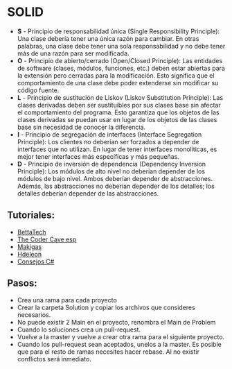 # SOLID
* **S** - Principio de responsabilidad única (Single Responsibility Principle): Una clase debería tener una única razón para cambiar. En otras palabras, una clase debe tener una sola responsabilidad y no debe tener más de una razón para ser modificada.
* **O** - Principio de abierto/cerrado (Open/Closed Principle): Las entidades de software (clases, módulos, funciones, etc.) deben estar abiertas para la extensión pero cerradas para la modificación. Esto significa que el comportamiento de una clase debe poder extenderse sin modificar su código fuente.
* **L** - Principio de sustitución de Liskov (Liskov Substitution Principle): Las clases derivadas deben ser sustituibles por sus clases base sin afectar el comportamiento del programa. Esto garantiza que los objetos de las clases derivadas se puedan usar en lugar de los objetos de las clases base sin necesidad de conocer la diferencia.
* **I** - Principio de segregación de interfaces (Interface Segregation Principle): Los clientes no deberían ser forzados a depender de interfaces que no utilizan. En lugar de tener interfaces monolíticas, es mejor tener interfaces más específicas y más pequeñas.
* **D** - Principio de inversión de dependencia (Dependency Inversion Principle): Los módulos de alto nivel no deberían depender de los módulos de bajo nivel. Ambos deberían depender de abstracciones. Además, las abstracciones no deberían depender de los detalles; los detalles deberían depender de las abstracciones.

## Tutoriales:
* [BettaTech](https://www.youtube.com/watch?v=2X50sKeBAcQ)
* [The Coder Cave esp](https://www.youtube.com/watch?v=lUPvI-Kv9UI)
* [Makigas](https://www.youtube.com/watch?v=JQX7wrCzxFA)
* [Hdeleon](https://www.youtube.com/watch?v=pGYHeYig19Q&list=PLWYKfSbdsjJjk_kK-fYcjoYF_TS8_kysZ)
* [Consejos C#](https://www.youtube.com/watch?v=d_D1R-9-hE0)

## Pasos:
* Crea una rama para cada proyecto
* Crear la carpeta Solution y copiar los archivos que consideres necesarios.
* No puede existir 2 Main en el proyecto, renombra el Main de Problem
* Cuando lo soluciones crea un pull-request.
* Vuelve a la master y vuelve a crear otra rama para el siguiente proyecto.
* Cuando los pull-request sean aceptados, unelos a la master. Es posible que para el resto de ramas necesites hacer rebase. Al no existir conflictos será inmediato.
